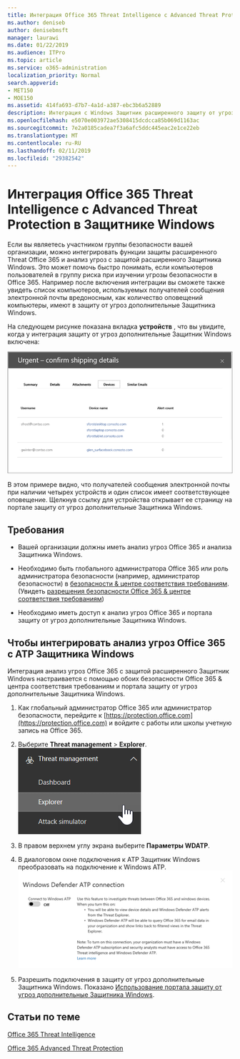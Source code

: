 ```yaml
---
title: Интеграция Office 365 Threat Intelligence с Advanced Threat Protection в Защитнике Windows
ms.author: deniseb
author: denisebmsft
manager: laurawi
ms.date: 01/22/2019
ms.audience: ITPro
ms.topic: article
ms.service: o365-administration
localization_priority: Normal
search.appverid:
- MET150
- MOE150
ms.assetid: 414fa693-d7b7-4a1d-a387-ebc3b6a52889
description: Интеграция с Windows Защитник расширенного защиту от угроз для просмотра более подробные сведения об управлении угроз защиту от угроз для Office 365 расширенный.
ms.openlocfilehash: e5070e003972ae5308415dcdcca85b069d1163ac
ms.sourcegitcommit: 7e2a0185cadea7f3a6afc5ddc445eac2e1ce22eb
ms.translationtype: MT
ms.contentlocale: ru-RU
ms.lasthandoff: 02/11/2019
ms.locfileid: "29382542"
---
```

# <a name="integrate-office-365-threat-intelligence-with-windows-defender-advanced-threat-protection"></a>Интеграция Office 365 Threat Intelligence с Advanced Threat Protection в Защитнике Windows

Если вы являетесь участником группы безопасности вашей организации, можно интегрировать функции защиты расширенного Threat Office 365 и анализ угроз с защитой расширенного Защитника Windows. Это может помочь быстро понимать, если компьютеров пользователей в группу риска при изучении угрозы безопасности в Office 365. Например после включения интеграции вы сможете также увидеть список компьютеров, используемых получателей сообщения электронной почты вредоносным, как количество оповещений компьютеры, имеют в защиту от угроз дополнительные Защитника Windows.
  
На следующем рисунке показана вкладка **устройств** , что вы увидите, когда у интеграция защиту от угроз дополнительные Защитник Windows включена: 
  
![При включении анализа Защитник Windows можно просмотреть список компьютеров с оповещениями.](media/fec928ea-8f0c-44d7-80b9-a2e0a8cd4e89.PNG)
  
В этом примере видно, что получателей сообщения электронной почты при наличии четырех устройств и один список имеет соответствующее оповещение. Щелкнув ссылку для устройства открывает ее страницу на портале защиту от угроз дополнительные Защитника Windows.
  
## <a name="requirements"></a>Требования

- Вашей организации должны иметь анализ угроз Office 365 и анализа Защитника Windows.
    
- Необходимо быть глобального администратора Office 365 или роль администратора безопасности (например, администратор безопасности) в [безопасности &amp; центре соответствия требованиям](https://protection.office.com). (Увидеть [разрешения безопасности Office 365 &amp; центре соответствия требованиям](permissions-in-the-security-and-compliance-center.md))
    
- Необходимо иметь доступ к анализ угроз Office 365 и портала защиту от угроз дополнительные Защитника Windows.
    
## <a name="to-integrate-office-365-threat-intelligence-with-windows-defender-atp"></a>Чтобы интегрировать анализ угроз Office 365 с ATP Защитника Windows

Интеграция анализ угроз Office 365 с защитой расширенного Защитник Windows настраивается с помощью обоих безопасности Office 365 & центра соответствия требованиям и портала защиту от угроз дополнительные Защитника Windows.
  
1. Как глобальный администратор Office 365 или администратор безопасности, перейдите к [https://protection.office.com](https://protection.office.com) и войдите с работы или школы учетную запись на Office 365. 
    
2. Выберите **Threat management** \> **Explorer**.<br>![Explorer в меню Threat Management](media/ThreatMgmt-Explorer-nav.png)<br>
    
3. В правом верхнем углу экрана выберите **Параметры WDATP**.
    
4. В диалоговом окне подключения к ATP Защитник Windows преобразовать на подключение к Windows ATP.<br>![Подключение ATP Защитника Windows](media/Explorer-WDATPConnection-dialog.png)<br>
    
5. Разрешить подключения в защиту от угроз дополнительные Защитника Windows. Показано [Использование портала защиту от угроз дополнительные Защитника Windows](https://go.microsoft.com/fwlink/?linkid=859690).

  
## <a name="related-topics"></a>Статьи по теме

[Office 365 Threat Intelligence](office-365-ti.md)
  
[Office 365 Advanced Threat Protection](office-365-atp.md)
  

